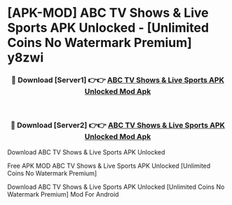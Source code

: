 # [APK-MOD] ABC  TV Shows & Live Sports APK Unlocked - [Unlimited Coins No Watermark Premium] y8zwi



<div align="center">
<h3>🔴 Download [Server1] 👉👉 <a href="https://momento.my/?title=ABC__TV_Shows_&_Live_Sports_APK_Unlocked">ABC  TV Shows & Live Sports APK Unlocked Mod Apk</a></h3><br>

<h3>🔴 Download [Server2] 👉👉 <a href="https://momento.my/?title=ABC__TV_Shows_&_Live_Sports_APK_Unlocked">ABC  TV Shows & Live Sports APK Unlocked Mod Apk</a></h3>
</div>



Download ABC  TV Shows & Live Sports APK Unlocked 

Free APK MOD ABC  TV Shows & Live Sports APK Unlocked [Unlimited Coins No Watermark Premium]

Download ABC  TV Shows & Live Sports APK Unlocked [Unlimited Coins No Watermark Premium] Mod For Android
